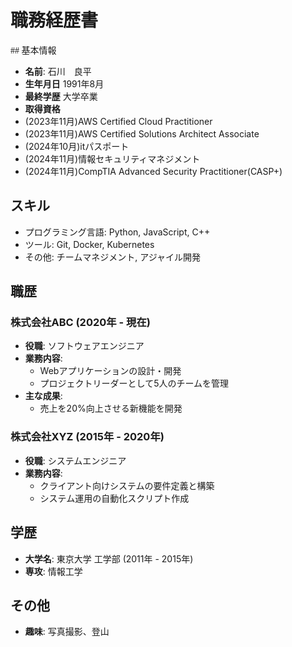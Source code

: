 # 職務経歴書


<font face="green">## 基本情報 </font>
- **名前**: 石川　良平
- **生年月日** 1991年8月
- **最終学歴** 大学卒業
- **取得資格**
- (2023年11月)AWS Certified Cloud Practitioner
- (2023年11月)AWS Certified Solutions Architect Associate
- (2024年10月)itパスポート
- (2024年11月)情報セキュリティマネジメント
- (2024年11月)CompTIA Advanced Security Practitioner(CASP+)

## スキル
- プログラミング言語: Python, JavaScript, C++
- ツール: Git, Docker, Kubernetes
- その他: チームマネジメント, アジャイル開発

## 職歴
### 株式会社ABC (2020年 - 現在)
- **役職**: ソフトウェアエンジニア
- **業務内容**:
  - Webアプリケーションの設計・開発
  - プロジェクトリーダーとして5人のチームを管理
- **主な成果**:
  - 売上を20%向上させる新機能を開発

### 株式会社XYZ (2015年 - 2020年)
- **役職**: システムエンジニア
- **業務内容**:
  - クライアント向けシステムの要件定義と構築
  - システム運用の自動化スクリプト作成

## 学歴
- **大学名**: 東京大学 工学部 (2011年 - 2015年)
- **専攻**: 情報工学

## その他
- **趣味**: 写真撮影、登山
